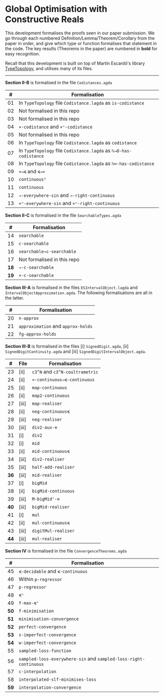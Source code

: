 # Global Optimisation with Constructive Reals

This development formalises the proofs seen in our paper submission. We go through each numbered Definition/Lemma/Theorem/Corollary from the paper in order, and give which type or function formalises that statement in the code. The key results (Theorems in the paper) are numbered in **bold** for easy recognition.

Recall that this development is built on top of Martín Escardó's library [TypeTopology](https://github.com/martinescardo/TypeTopology), and utilises many of its files.

-----

**Section II-B** is formalised in the file `Codistances.agda` 

| #  | Formalisation                        
|----|-
| 01 | In `TypeTopology` file `Codistance.lagda` as `is-codistance`
| 02 | Not formalised in this repo
| 03 | Not formalised in this repo
| 04 | `×-codistance` and `×ⁿ-codistance`
| 05 | Not formalised in this repo
| 06 | In `TypeTopology` file `Codistance.lagda` as `codistance`
| 07 | In `TypeTopology` file `Codistance.lagda` as `ℕ→D-has-codistance`
| 08 | In `TypeTopology` file `Codistance.lagda` as `ℕ∞-has-codistance`
| 09 | `≈→≼` and `≼→≈`
| 10 | `continuous²`
| 11 | `continuous`
| 12 | `→-everywhere-sin` and `→-right-continuous`
| 13 | `×ⁿ-everywhere-sin` and `×ⁿ-right-continuous`

**Section II-C** is formalised in the file `SearchableTypes.agda` 

| #  | Formalisation                        
|----|-
| 14 | `searchable`
| 15 | `c-searchable`
| 16 | `searchable→c-searchable` 
| 17 | Not formalised in this repo
| **18** | `→-c-searchable`
| **19** | `×-c-searchable`

**Section III-A** is formalised in the files `ESIntervalObject.lagda` and `IntervalObjectApproximation.agda`. The following formalisations are all in the latter.

| #  | Formalisation
|----|-
| 20 | `n-approx`
| 21 | `approximation` and `approx-holds`
| 22 | `fg-approx-holds`

**Section III-B** is formalised in the files [i] `SignedDigit.agda`, [ii] `SignedDigitContinuity.agda` and [iii] `SignedDigitIntervalObject.agda`.

| #  | File | Formalisation
|----|------|---
| 23 | [ii] | `c3^N` and `c3^N-coultrametric`
| 24 | [ii] | `≈-continuous→≼-continuous`
| 25 | [ii] | `map-continuous`
| 26 | [ii] | `map2-continuous`
| 27 | [iii]| `map-realiser`
| 28 | [ii] | `neg-continuous≼`
| 29 | [iii]| `neg-realiser`
| 30 | [iii]| `div2-aux-≡`
| 31 | [i]  | `div2`
| 32 | [i]  | `mid`
| 33 | [ii] | `mid-continuous≼`
| 34 | [iii]| `div2-realiser`
| 35 | [iii]| `half-add-realiser`
| **36** | [iii]| `mid-realiser`
| 37 | [i]  | `bigMid`
| 38 | [ii] | `bigMid-continuous`
| 39 | [iii]| `M-bigMid'-≡`
| **40** | [iii]| `bigMid-realiser`
| 41 | [i]  | `mul`
| 42 | [ii] | `mul-continuous≼`
| 43 | [iii]| `digitMul-realiser`
| **44** | [iii] | `mul-realiser`

**Section IV** is formalised in the file `ConvergenceTheorems.agda`

| #  | Formalisation
|----|-
| 45 | `≼-decidable` and `≼-continuous`
| 46 | Within `p-regressor`
| 47 | `p-regressor`
| 48 | `≼ⁿ`
| 49 | `f-max-≼ⁿ`
| **50** | `f-minimisation`
| **51** | `minimisation-convergence`
| **52** | `perfect-convergence`
| **53** | `s-imperfect-convergence`
| **54** | `w-imperfect-convergence`
| 55 | `sampled-loss-function`
| 56 | `sampled-loss-everywhere-sin` and `sampled-loss-right-continuous`
| 57 | `c-interpolation`
| 58 | `interpolated-slf-minimises-loss`
| **59** | `interpolation-convergence`